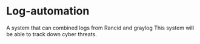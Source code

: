 # Log-automation
 A system that can combined logs from Rancid and graylog 
This system will be able to track down cyber threats.
